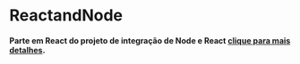# ReactandNode

#### Parte em React do projeto de integração de Node e React [clique para mais detalhes](https://github.com/ter-9001/ReactAndNode). 
